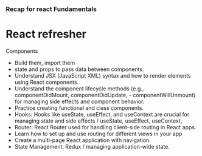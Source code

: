 ### Recap for react Fundamentals

# React refresher

Components
- Build them, import them
- state and props to pass data between components.
- Understand JSX (JavaScript XML) syntax and how to render elements using React components.
- Understand the component lifecycle methods (e.g., componentDidMount, componentDidUpdate, - componentWillUnmount) for managing side effects and component behavior.
- Practice creating functional and class components.
- Hooks: Hooks like useState, useEffect, and useContext are crucial for managing state and side effects / useState, useEffect, useContext,
- Router: React Router used for handling client-side routing in React apps. 
- Learn how to set up and use routing for different views in your app
- Create a multi-page React application with navigation.
- State Management: Redux / managing application-wide state.
